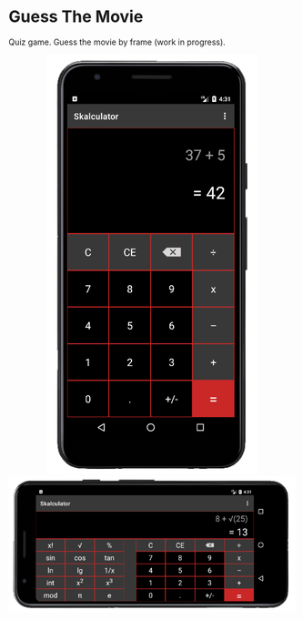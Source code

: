 # Guess The Movie
Quiz game. Guess the movie by frame (work in progress).
<br>
<p align="center">
<img src="assets/c01.png"/> <br>
<img src="assets/c02.png"/> <br>
</p><br>